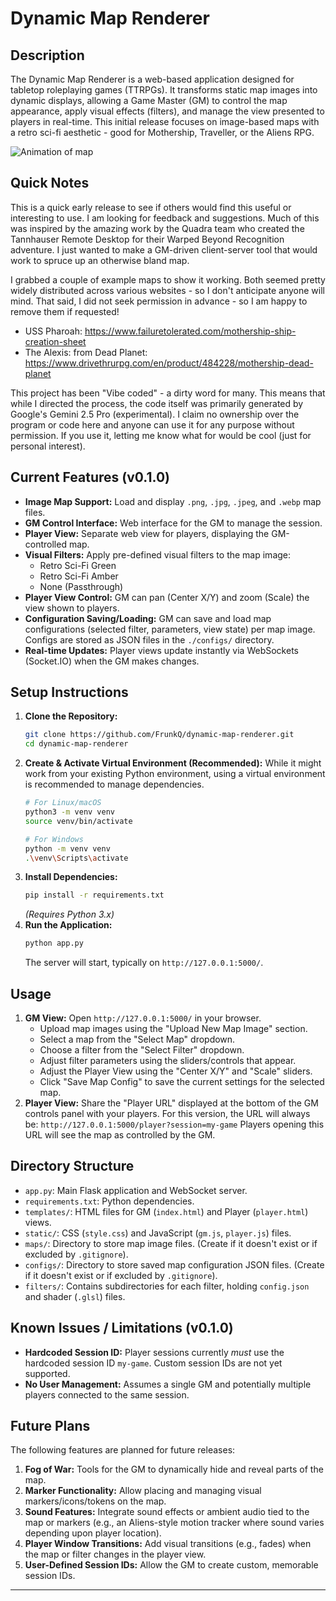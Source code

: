 # Dynamic Map Renderer

## Description

The Dynamic Map Renderer is a web-based application designed for tabletop roleplaying games (TTRPGs). It transforms static map images into dynamic displays, allowing a Game Master (GM) to control the map appearance, apply visual effects (filters), and manage the view presented to players in real-time. This initial release focuses on image-based maps with a retro sci-fi aesthetic - good for Mothership, Traveller, or the Aliens RPG.

![Animation of map](./MapRendererDemo.gif)

## Quick Notes

This is a quick early release to see if others would find this useful or interesting to use. I am looking for feedback and suggestions. Much of this was inspired by the amazing work by the Quadra team who created the Tannhauser Remote Desktop for their Warped Beyond Recognition adventure. I just wanted to make a GM-driven client-server tool that would work to spruce up an otherwise bland map.

I grabbed a couple of example maps to show it working. Both seemed pretty widely distributed across various websites - so I don't anticipate anyone will mind. That said, I did not seek permission in advance - so I am happy to remove them if requested!
* USS Pharoah: https://www.failuretolerated.com/mothership-ship-creation-sheet
* The Alexis: from Dead Planet: https://www.drivethrurpg.com/en/product/484228/mothership-dead-planet

This project has been "Vibe coded" - a dirty word for many. This means that while I directed the process, the code itself was primarily generated by Google's Gemini 2.5 Pro (experimental). I claim no ownership over the program or code here and anyone can use it for any purpose without permission. If you use it, letting me know what for would be cool (just for personal interest).

## Current Features (v0.1.0)

* **Image Map Support:** Load and display `.png`, `.jpg`, `.jpeg`, and `.webp` map files.
* **GM Control Interface:** Web interface for the GM to manage the session.
* **Player View:** Separate web view for players, displaying the GM-controlled map.
* **Visual Filters:** Apply pre-defined visual filters to the map image:
    * Retro Sci-Fi Green
    * Retro Sci-Fi Amber
    * None (Passthrough)
* **Player View Control:** GM can pan (Center X/Y) and zoom (Scale) the view shown to players.
* **Configuration Saving/Loading:** GM can save and load map configurations (selected filter, parameters, view state) per map image. Configs are stored as JSON files in the `./configs/` directory.
* **Real-time Updates:** Player views update instantly via WebSockets (Socket.IO) when the GM makes changes.

## Setup Instructions

1.  **Clone the Repository:**
    ```bash
    git clone https://github.com/FrunkQ/dynamic-map-renderer.git
    cd dynamic-map-renderer
    ```
2.  **Create & Activate Virtual Environment (Recommended):**
    While it might work from your existing Python environment, using a virtual environment is recommended to manage dependencies.
    ```bash
    # For Linux/macOS
    python3 -m venv venv
    source venv/bin/activate

    # For Windows
    python -m venv venv
    .\venv\Scripts\activate
    ```
3.  **Install Dependencies:**
    ```bash
    pip install -r requirements.txt
    ```
    *(Requires Python 3.x)*
4.  **Run the Application:**
    ```bash
    python app.py
    ```
    The server will start, typically on `http://127.0.0.1:5000/`.

## Usage

1.  **GM View:** Open `http://127.0.0.1:5000/` in your browser.
    * Upload map images using the "Upload New Map Image" section.
    * Select a map from the "Select Map" dropdown.
    * Choose a filter from the "Select Filter" dropdown.
    * Adjust filter parameters using the sliders/controls that appear.
    * Adjust the Player View using the "Center X/Y" and "Scale" sliders.
    * Click "Save Map Config" to save the current settings for the selected map.
2.  **Player View:** Share the "Player URL" displayed at the bottom of the GM controls panel with your players. For this version, the URL will always be:
    `http://127.0.0.1:5000/player?session=my-game`
    Players opening this URL will see the map as controlled by the GM.

## Directory Structure

* `app.py`: Main Flask application and WebSocket server.
* `requirements.txt`: Python dependencies.
* `templates/`: HTML files for GM (`index.html`) and Player (`player.html`) views.
* `static/`: CSS (`style.css`) and JavaScript (`gm.js`, `player.js`) files.
* `maps/`: Directory to store map image files. (Create if it doesn't exist or if excluded by `.gitignore`).
* `configs/`: Directory to store saved map configuration JSON files. (Create if it doesn't exist or if excluded by `.gitignore`).
* `filters/`: Contains subdirectories for each filter, holding `config.json` and shader (`.glsl`) files.

## Known Issues / Limitations (v0.1.0)

* **Hardcoded Session ID:** Player sessions currently *must* use the hardcoded session ID `my-game`. Custom session IDs are not yet supported.
* **No User Management:** Assumes a single GM and potentially multiple players connected to the same session.

## Future Plans

The following features are planned for future releases:

1.  **Fog of War:** Tools for the GM to dynamically hide and reveal parts of the map.
2.  **Marker Functionality:** Allow placing and managing visual markers/icons/tokens on the map.
3.  **Sound Features:** Integrate sound effects or ambient audio tied to the map or markers (e.g., an Aliens-style motion tracker where sound varies depending upon player location).
4.  **Player Window Transitions:** Add visual transitions (e.g., fades) when the map or filter changes in the player view.
5.  **User-Defined Session IDs:** Allow the GM to create custom, memorable session IDs.

---
